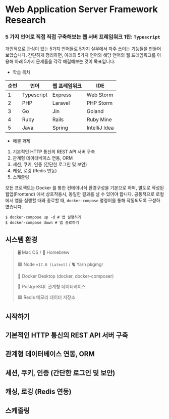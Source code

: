 # Web Application Server Framework Research

### 5 가지 언어로 직접 직접 구축해보는 웹 서버 프레임워크 1탄: `Typescript`

개인적으로 관심이 있는 5가지 언어들로 5가지 실무에서 자주 쓰이는 기능들을 만들어 보았습니다. 간단하게 정리하면, 아래의 5가지 언어와 해당 언어의
웹 프레임워크를 이용해 아래 5가지 문제들을 각각 해결해보는 것이 목표입니다.

- 학습 목차

| 순번 | 언어 | 웹 프레임워크 | IDE |
| --- | --- | --- | --- |
| 1 | Typescript | Express | Web Storm |
| 2 | PHP | Laravel | PHP Storm |
| 3 | Go | Jin | Goland |
| 4 | Ruby | Rails | Ruby Mine |
| 5 | Java | Spring | IntelliJ Idea |

- 해결 과제

1. 기본적인 HTTP 통신의 REST API 서버 구축
2. 관계형 데이터베이스 연동, ORM
3. 세션, 쿠키, 인증 (간단한 로그인 및 보안)
4. 캐싱, 로깅 (Redis 연동)
5. 스케줄링

모든 프로젝트는 Docker 를 통한 컨테이너식 환경구성을 기본으로 하며, 별도로 작성된 웹앱(Frontend) 에서 상호작용시, 동일한 결과를 낼 수 있어야 합니다.
공통적으로 로컬에서 앱을 실행할 때와 종료할 때, `docker-compose` 명령어를 통해 작동되도록 구성하였습니다.

```shell
$ docker-compose up -d # 앱 실행하기
$ docker-compose down # 앱 종료하기
```

## 시스템 환경

> 🖥 Mac OS / 🍺 Homebrew
> 
> 🟩 Node `v17.0 (Latest)` / 🐈 Yarn pkgmgr
> 
> 🐳 Docker Desktop (docker, docker-composer)
> 
> 🐘 PostgreSQL 관계형 데이터베이스
> 
> 🟥 Redis 메모리 데이터 저장소

## 시작하기

## 기본적인 HTTP 통신의 REST API 서버 구축

## 관계형 데이터베이스 연동, ORM

## 세션, 쿠키, 인증 (간단한 로그인 및 보안)

## 캐싱, 로깅 (Redis 연동)

## 스케줄링
